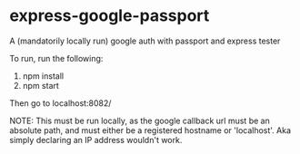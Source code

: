 # express-google-passport
A (mandatorily locally run) google auth with passport and express tester

To run, run the following:
1) npm install
2) npm start

Then go to localhost:8082/ 

NOTE: This must be run locally, as the google callback url must be an absolute path, and must either be a registered hostname or 'localhost'. Aka simply declaring an IP address wouldn't work.
